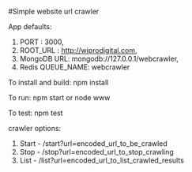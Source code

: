 #Simple website url crawler

App defaults:
  1. PORT : 3000,
  2. ROOT_URL : http://wiprodigital.com,
  3. MongoDB URL: mongodb://127.0.0.1/webcrawler,
  4. Redis QUEUE_NAME: webcrawler

To install and build: 
npm install

To run: 
npm start or node www

To test: 
npm test

crawler options:
  1. Start - /start?url=encoded_url_to_be_crawled
  2. Stop - /stop?url=encoded_url_to_stop_crawling
  3. List - /list?url=encoded_url_to_list_crawled_results
